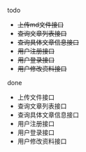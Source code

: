todo
* ~~上传md文件接口~~
* ~~查询文章列表接口~~
* ~~查询具体文章信息接口~~
* ~~用户注册接口~~
* ~~用户登录接口~~
* ~~用户修改资料接口~~

done
* 上传文件接口
* 查询文章列表接口
* 查询具体文章信息接口
* 用户注册接口
* 用户登录接口
* 用户修改资料接口